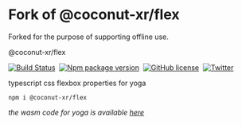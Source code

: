 # Fork of @coconut-xr/flex
Forked for the purpose of supporting offline use. 

@coconut-xr/flex

[![Build Status](https://img.shields.io/github/actions/workflow/status/coconut-xr/flex/.github/workflows/deploy.yml)](https://github.com/coconut-xr/flex/actions)&nbsp;
[![Npm package version](https://badgen.net/npm/v/@coconut-xr/flex)](https://npmjs.com/package/@coconut-xr/flex)&nbsp;
[![GitHub license](https://img.shields.io/github/license/coconut-xr/flex.svg)](https://github.com/coconut-xr/flex/blob/master/LICENSE)&nbsp;
[![Twitter](https://badgen.net/badge/icon/twitter?icon=twitter&label)](https://twitter.com/coconut_xr)

typescript css flexbox properties for yoga

`npm i @coconut-xr/flex`

*the wasm code for yoga is available [here](https://coconut-xr.github.io/flex/yoga.wasm)*
